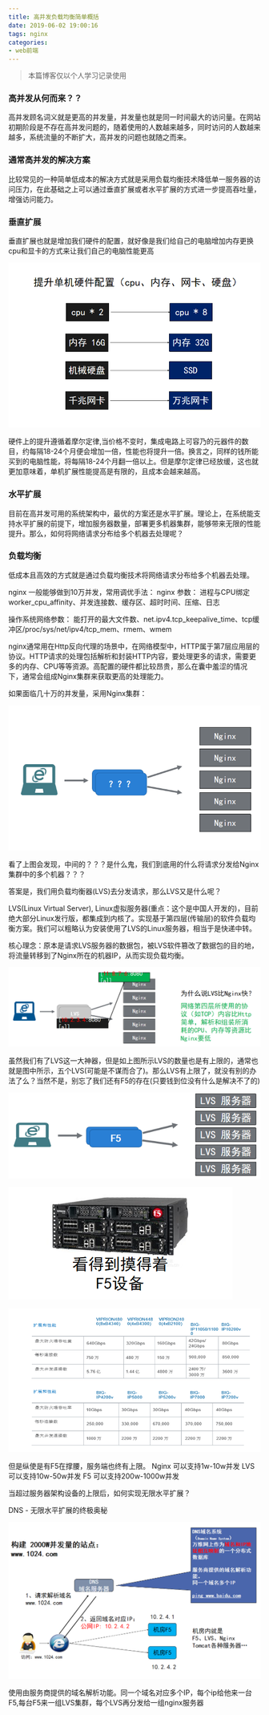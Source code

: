 ```yaml
---
title: 高并发负载均衡简单概括
date: 2019-06-02 19:00:16
tags: nginx
categories: 
- web前端
---
```


>本篇博客仅以个人学习记录使用

### 高并发从何而来？？

高并发顾名词义就是更高的并发量，并发量也就是同一时间最大的访问量。在网站初期阶段是不存在高并发问题的，随着使用的人数越来越多，同时访问的人数越来越多，系统流量的不断扩大，高并发的问题也就随之而来。

### 通常高并发的解决方案

比较常见的一种简单低成本的解决方式就是采用负载均衡技术降低单一服务器的访问压力，在此基础之上可以通过垂直扩展或者水平扩展的方式进一步提高吞吐量，增强访问能力。

### 垂直扩展

垂直扩展也就是增加我们硬件的配置，就好像是我们给自己的电脑增加内存更换cpu和显卡的方式来让我们自己的电脑性能更高

![](/images/高并发负载均衡简单概括/1.png)

硬件上的提升遵循着摩尔定律,当价格不变时，集成电路上可容乃的元器件的数目，约每隔18-24个月便会增加一倍，性能也将提升一倍。换言之，同样的钱所能买到的电脑性能，将每隔18-24个月翻一倍以上。但是摩尔定律已经放缓，这也就更加意味着，单机扩展性能提高是有限的，且成本会越来越高。

### 水平扩展

目前在高并发可用的系统架构中，最优的方案还是水平扩展。理论上，在系统能支持水平扩展的前提下，增加服务器数量，部署更多机器集群，能够带来无限的性能提升。那么，如何将网络请求分布给多个机器去处理呢？

### 负载均衡

低成本且高效的方式就是通过负载均衡技术将网络请求分布给多个机器去处理。

nginx 一般能够做到10万并发，常用调优手法：
nginx 参数：
进程与CPU绑定worker_cpu_affinity、并发连接数、缓存区、超时时间、压缩、日志

操作系统网络参数：
能打开的最大文件数、net.ipv4.tcp_keepalive_time、tcp缓冲区/proc/sys/net/ipv4/tcp_mem、rmem、wmem

nginx通常用在Http反向代理的场景中，在网络模型中，HTTP属于第7层应用层的协议。HTTP请求的处理包括解析和封装HTTP内容，要处理更多的请求，需要更多的内存、CPU等等资源。高配置的硬件都比较昂贵，那么在囊中羞涩的情况下，通常会组成Nginx集群来获取更高的处理能力。

如果面临几十万的并发量，采用Nginx集群：

![](/images/高并发负载均衡简单概括/2.png)

看了上图会发现，中间的？？？是什么鬼，我们到底用的什么将请求分发给Nginx集群中的多个机器？？？

答案是，我们用负载均衡器(LVS)去分发请求，那么LVS又是什么呢？

LVS(Linux Virtual Server), Linux虚拟服务器(重点：这个是中国人开发的)，目前绝大部分Linux发行版，都集成到内核了。实现基于第四层(传输层)的软件负载均衡方案。我们可以粗略认为安装使用了LVS的Linux服务器，相当于是快递中转。

核心理念：原本是请求LVS服务器的数据包，被LVS软件篡改了数据包的目的地，将流量转移到了Nginx所在的机器IP，从而实现负载均衡。

![](/images/高并发负载均衡简单概括/3.png)

虽然我们有了LVS这一大神器，但是如上图所示LVS的数量也是有上限的，通常也就是图中所示，五个LVS(可能是不谋而合了)。那么LVS有上限了，就没有别的办法了么？当然不是，别忘了我们还有F5的存在(只要钱到位没有什么是解决不了的)

![](/images/高并发负载均衡简单概括/5.png)

![](/images/高并发负载均衡简单概括/4.png)

![](/images/高并发负载均衡简单概括/6.png)

但是纵使是有F5在撑腰，服务端也终有上限。
Nginx 可以支持1w-10w并发
LVS 可以支持10w-50w并发
F5 可以支持200w-1000w并发

当超过服务器架构设备的上限后，如何实现无限水平扩展？

DNS - 无限水平扩展的终极奥秘

![](/images/高并发负载均衡简单概括/7.png)

使用由服务商提供的域名解析功能。同一个域名对应多个IP，每个ip给他来一台F5,每台F5来一组LVS集群，每个LVS再分发给一组nginx服务器